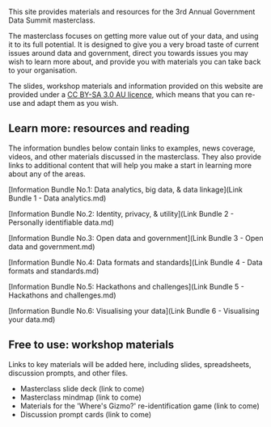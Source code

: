 This site provides materials and resources for the 3rd Annual Government Data Summit masterclass.

The masterclass focuses on getting more value out of your data, and using it to its full potential.  It is designed to give you a very broad taste of current issues around data and government, direct you towards issues you may wish to learn more about, and provide you with materials you can take back to your organisation.

The slides, workshop materials and information provided on this website are provided under a [CC BY-SA 3.0 AU licence](https://creativecommons.org/licenses/by-sa/3.0/au/), which means that you can re-use and adapt them as you wish.

## Learn more: resources and reading

The information bundles below contain links to examples, news coverage,  videos, and other materials discussed in the masterclass.  They also provide links to additional content that will help you make a start in learning more about any of the areas.

[Information Bundle No.1: Data analytics, big data, & data linkage](Link Bundle 1 - Data analytics.md)

[Information Bundle No.2: Identity, privacy, & utility](Link Bundle 2 - Personally identifiable data.md)

[Information Bundle No.3: Open data and government](Link Bundle 3 - Open data and government.md)

[Information Bundle No.4: Data formats and standards](Link Bundle 4 - Data formats and standards.md)

[Information Bundle No.5: Hackathons and challenges](Link Bundle 5 - Hackathons and challenges.md)

[Information Bundle No.6: Visualising your data](Link Bundle 6 - Visualising your data.md)

## Free to use: workshop materials

Links to key materials will be added here, including slides, spreadsheets, discussion prompts, and other files.

* Masterclass slide deck (link to come)
* Masterclass mindmap (link to come)
* Materials for the 'Where's Gizmo?' re-identification game (link to come)
* Discussion prompt cards (link to come)


<script>
  (function(i,s,o,g,r,a,m){i['GoogleAnalyticsObject']=r;i[r]=i[r]||function(){
  (i[r].q=i[r].q||[]).push(arguments)},i[r].l=1*new Date();a=s.createElement(o),
  m=s.getElementsByTagName(o)[0];a.async=1;a.src=g;m.parentNode.insertBefore(a,m)
  })(window,document,'script','https://www.google-analytics.com/analytics.js','ga');

  ga('create', 'UA-92602411-1', 'auto');
  ga('send', 'pageview');

</script>
